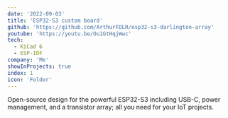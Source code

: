 ```yaml
---
date: '2022-09-03'
title: 'ESP32-S3 custom board'
github: 'https://github.com/ArthurFDLR/esp32-s3-darlington-array'
youtube: 'https://youtu.be/Ou1GtHqjWwc'
tech:
  - KiCad 6
  - ESP-IDF
company: 'Me'
showInProjects: true
index: 1
icon: 'Folder'
---
```


Open-source design for the powerful ESP32-S3 including USB-C, power management, and a transistor array; all you need for your IoT projects.
